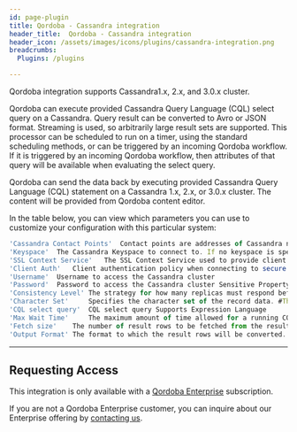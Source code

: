 ```yaml
---
id: page-plugin
title: Qordoba - Cassandra integration
header_title:  Qordoba - Cassandra integration
header_icon: /assets/images/icons/plugins/cassandra-integration.png
breadcrumbs:
  Plugins: /plugins

---
```




<div class="alert alert-warning">
  Qordoba integration supports Cassandra1.x, 2.x, and 3.0.x cluster.
</div>

Qordoba can execute provided Cassandra Query Language (CQL) select query on a Cassandra. Query result can be converted to Avro or JSON format. Streaming is used, so arbitrarily large result sets are supported. This processor can be scheduled to run on a timer, using the standard scheduling methods, or can be triggered by an incoming Qordoba workflow. If it is triggered by an incoming Qordoba workflow, then attributes of that query will be available when evaluating the select query.



<div class="alert alert-warning">
Qordoba can send the data back by executing provided Cassandra Query Language (CQL) statement on a Cassandra 1.x, 2.x, or 3.0.x cluster. The content will be provided from Qordoba content editor.
</div>


In the table below, you can view which parameters you can use to customize your configuration with this particular system:

```javascript
'Cassandra Contact Points'	Contact points are addresses of Cassandra nodes. The list of contact points should be comma-separated and in hostname:port format. Example node1:port,node2:port,.... The default client port for Cassandra is 9042, but the port(s) must be explicitly specified.
'Keyspace'	The Cassandra Keyspace to connect to. If no keyspace is specified, the query will need to include the keyspace name before any table reference.
'SSL Context Service'	The SSL Context Service used to provide client certificate information for TLS/SSL connections.
'Client Auth'	Client authentication policy when connecting to secure (TLS/SSL) cluster. Possible values are REQUIRED, WANT, NONE. This property is only used when an SSL Context has been defined and enabled.
'Username'	Username to access the Cassandra cluster
'Password'	Password to access the Cassandra cluster Sensitive Property
'Consistency Level'	The strategy for how many replicas must respond before results are returned. #The default value ONE
'Character Set'		Specifies the character set of the record data. #The default value UTF-8
'CQL select query'	CQL select query Supports Expression Language 
'Max Wait Time'		The maximum amount of time allowed for a running CQL select query. Must be of format <duration> <TimeUnit> where <duration> is a non-negative integer and TimeUnit is a supported Time Unit, such as: nanos, millis, secs, mins, hrs, days. A value of zero means there is no limit. #The default value 0 seconds
'Fetch size'	The number of result rows to be fetched from the result set at a time. Zero is the default and means there is no limit. #The default value 0 
'Output Format'	The format to which the result rows will be converted. If JSON is selected, the output will contain an object with field 'results' containing an array of result rows. Each row in the array is a map of the named column to its value. For example: { "results": [{"userid":1, "name":"Joe Smith"}]}

```
---
## Requesting Access

This integration is only available with a [Qordoba Enterprise](http://go.qordoba.com/WF-Request-A-Demo__LP-DevDocs-Header.html) subscription.

If you are not a Qordoba Enterprise customer, you can inquire about our
Enterprise offering by [contacting us](http://go.qordoba.com/WF-Request-A-Demo__LP-DevDocs-Header.html).

